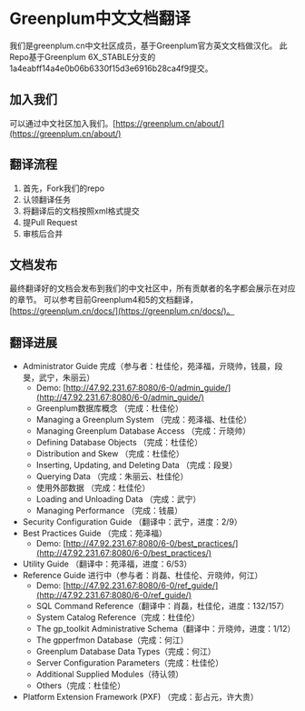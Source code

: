 # Greenplum中文文档翻译
我们是greenplum.cn中文社区成员，基于Greenplum官方英文文档做汉化。
此Repo基于Greenplum 6X_STABLE分支的1a4eabff14a4e0b06b6330f15d3e6916b28ca4f9提交。
## 加入我们
可以通过中文社区加入我们。[https://greenplum.cn/about/](https://greenplum.cn/about/)
## 翻译流程

 1. 首先，Fork我们的repo
 2. 认领翻译任务
 3. 将翻译后的文档按照xml格式提交
 4. 提Pull Request
 5. 审核后合并

## 文档发布
最终翻译好的文档会发布到我们的中文社区中，所有贡献者的名字都会展示在对应的章节。
可以参考目前Greenplum4和5的文档翻译，[https://greenplum.cn/docs/](https://greenplum.cn/docs/)。

## 翻译进展
- Administrator Guide 完成（参与者：杜佳伦，苑泽福，亓晓帅，钱晨，段旻，武宁，朱丽云）
    - Demo: [http://47.92.231.67:8080/6-0/admin_guide/](http://47.92.231.67:8080/6-0/admin_guide/)
    - Greenplum数据库概念 （完成：杜佳伦）
    - Managing a Greenplum System （完成：苑泽福、杜佳伦）
    - Managing Greenplum Database Access （完成：亓晓帅）
    - Defining Database Objects （完成：杜佳伦）
    - Distribution and Skew （完成：杜佳伦）
    - Inserting, Updating, and Deleting Data （完成：段旻）
    - Querying Data （完成：朱丽云、杜佳伦）
    - 使用外部数据 （完成：杜佳伦）
    - Loading and Unloading Data （完成：武宁）
    - Managing Performance （完成：钱晨）
- Security Configuration Guide （翻译中：武宁，进度：2/9）
- Best Practices Guide （完成：苑泽福）
    - Demo: [http://47.92.231.67:8080/6-0/best_practices/](http://47.92.231.67:8080/6-0/best_practices/)
- Utility Guide （翻译中：苑泽福，进度：6/53）
- Reference Guide 进行中（参与者：肖磊、杜佳伦、亓晓帅，何江）
    - Demo: [http://47.92.231.67:8080/6-0/ref_guide/](http://47.92.231.67:8080/6-0/ref_guide/)
    - SQL Command Reference（翻译中：肖磊，杜佳伦，进度：132/157）
    - System Catalog Reference（完成：杜佳伦）
    - The gp_toolkit Administrative Schema（翻译中：亓晓帅，进度：1/12）
    - The gpperfmon Database（完成：何江）
    - Greenplum Database Data Types（完成：何江）
    - Server Configuration Parameters（完成：杜佳伦）
    - Additional Supplied Modules（待认领）
    - Others（完成：杜佳伦）
- Platform Extension Framework (PXF) （完成：彭占元，许大贵）
